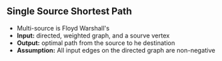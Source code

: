 ## Single Source Shortest Path
- Multi-source is Floyd Warshall's
- **Input:** directed, weighted graph, and a sourve vertex
- **Output:** optimal path from the source to he destination
- **Assumption:** All input edges on the directed graph are non-negative